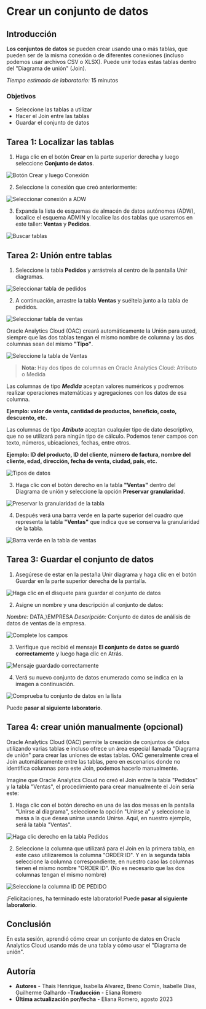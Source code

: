 # Crear un conjunto de datos

## Introducción

**Los conjuntos de datos** se pueden crear usando una o más tablas, que pueden ser de la misma conexión o de diferentes conexiones (incluso podemos usar archivos CSV o XLSX). Puede unir todas estas tablas dentro del "Diagrama de unión" (Join).

*Tiempo estimado de laboratorio:* 15 minutos

### Objetivos

* Seleccione las tablas a utilizar
* Hacer el Join entre las tablas
* Guardar el conjunto de datos

## Tarea 1: Localizar las tablas

1. Haga clic en el botón **Crear** en la parte superior derecha y luego seleccione **Conjunto de datos**.

![Botón Crear y luego Conexión](./images/select_dataset_labdos.png)

2. Seleccione la conexión que creó anteriormente:

![Seleccionar conexión a ADW](./images/select_adw_labdos.png)

3. Expanda la lista de esquemas de almacén de datos autónomos (ADW), localice el esquema ADMIN y localice las dos tablas que usaremos en este taller: **Ventas** y **Pedidos**.

![Buscar tablas](./images/select_pedidosyventas_labdos.png)

## Tarea 2: Unión entre tablas

1. Seleccione la tabla **Pedidos** y arrástrela al centro de la pantalla Unir diagramas.

![Seleccionar tabla de pedidos](./images/drop_pedidos_labdos.png)

2. A continuación, arrastre la tabla **Ventas** y suéltela junto a la tabla de pedidos.

![Seleccionar tabla de ventas](./images/drop_ventas_labdos.png)

Oracle Analytics Cloud (OAC) creará automáticamente la Unión para usted, siempre que las dos tablas tengan el mismo nombre de columna y las dos columnas sean del mismo **"Tipo"**.

![Seleccione la tabla de Ventas](./images/id_pedidos_labdos.png)

> **Nota:** Hay dos tipos de columnas en Oracle Analytics Cloud: Atributo o Medida

Las columnas de tipo ***Medida*** aceptan valores numéricos y podremos realizar operaciones matemáticas y agregaciones con los datos de esa columna.

**Ejemplo: valor de venta, cantidad de productos, beneficio, costo, descuento, etc.**

Las columnas de tipo ***Atributo*** aceptan cualquier tipo de dato descriptivo, que no se utilizará para ningún tipo de cálculo. Podemos tener campos con texto, números, ubicaciones, fechas, entre otros.

**Ejemplo: ID del producto, ID del cliente, número de factura, nombre del cliente, edad, dirección, fecha de venta, ciudad, país, etc.**

![Tipos de datos](./images/select_id_pedido_labdos.png)

3. Haga clic con el botón derecho en la tabla **"Ventas"** dentro del Diagrama de unión y seleccione la opción **Preservar granularidad**.

![Preservar la granularidad de la tabla](./images/preserve_grain_labdos.png)

4. Después verá una barra verde en la parte superior del cuadro que representa la tabla **"Ventas"** que indica que se conserva la granularidad de la tabla.

![Barra verde en la tabla de ventas](./images/ventas_joined_labdos.png)

## Tarea 3: Guardar el conjunto de datos

1. Asegúrese de estar en la pestaña Unir diagrama y haga clic en el botón Guardar en la parte superior derecha de la pantalla.

![Haga clic en el disquete para guardar el conjunto de datos](./images/save_joins_labdos.png)

2. Asigne un nombre y una descripción al conjunto de datos:

*Nombre:* DATA_\EMPRESA
*Descripción:* Conjunto de datos de análisis de datos de ventas de la empresa.

![Complete los campos](./images/save_dataset_as_labdos.png)

3. Verifique que recibió el mensaje **El conjunto de datos se guardó correctamente** y luego haga clic en Atrás.

![Mensaje guardado correctamente](./images/succesfully_saved_labdos.png)

4. Verá su nuevo conjunto de datos enumerado como se indica en la imagen a continuación.

![Comprueba tu conjunto de datos en la lista](./images/check_connection_adweli_labdos.png)

Puede **pasar al siguiente laboratorio**.

## Tarea 4: crear unión manualmente (opcional)

Oracle Analytics Cloud (OAC) permite la creación de conjuntos de datos utilizando varias tablas e incluso ofrece un área especial llamada "Diagrama de unión" para crear las uniones de estas tablas. OAC generalmente crea el Join automáticamente entre las tablas, pero en escenarios donde no identifica columnas para este Join, podemos hacerlo manualmente.

Imagine que Oracle Analytics Cloud no creó el Join entre la tabla "Pedidos" y la tabla "Ventas", el procedimiento para crear manualmente el Join sería este:

1. Haga clic con el botón derecho en una de las dos mesas en la pantalla "Unirse al diagrama", seleccione la opción "Unirse a" y seleccione la mesa a la que desea unirse usando Unirse. Aquí, en nuestro ejemplo, será la tabla "Ventas".

![Haga clic derecho en la tabla Pedidos](./images/join_to_labdos.png)

2. Seleccione la columna que utilizará para el Join en la primera tabla, en este caso utilizaremos la columna "ORDER ID". Y en la segunda tabla seleccione la columna correspondiente, en nuestro caso las columnas tienen el mismo nombre "ORDER ID". (No es necesario que las dos columnas tengan el mismo nombre)

![Seleccione la columna ID DE PEDIDO](./images/id_pedidos_labdos.png)

¡Felicitaciones, ha terminado este laboratorio!
Puede **pasar al siguiente laboratorio**.

## Conclusión

En esta sesión, aprendió cómo crear un conjunto de datos en Oracle Analytics Cloud usando más de una tabla y cómo usar el "Diagrama de unión".

## Autoría

- **Autores** - Thais Henrique, Isabella Alvarez, Breno Comin, Isabelle Dias, Guilherme Galhardo
-**Traducción** - Eliana Romero
- **Última actualización por/fecha** - Eliana Romero, agosto 2023